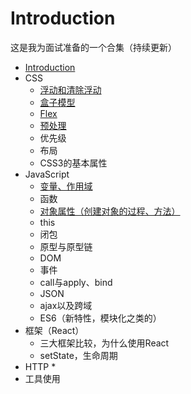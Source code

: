 # Introduction
这是我为面试准备的一个合集（持续更新）

* [Introduction](README.md)
* CSS
    * [浮动和清除浮动](./css/float.md)
    * [盒子模型](./css/box.md)
    * [Flex](./css/flex.md)
    * [预处理](./css/pretreatment.md)
    * 优先级
    * 布局
    * CSS3的基本属性
* JavaScript
    * [变量、作用域](./JavaScript/变量及其作用域.md)
    * 函数
    * [对象属性（创建对象的过程、方法）](./JavaScript/对象.md)
    * this
    * 闭包
    * 原型与原型链
    * DOM
    * 事件
    * call与apply、bind
    * JSON
    * ajax以及跨域
    * ES6（新特性，模块化之类的）
* 框架（React）
    * 三大框架比较，为什么使用React
    * setState，生命周期
* HTTP
    * 
* 工具使用